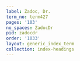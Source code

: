 ```yaml
---
label: Zadoc, Dr.
term_no: term427
pages: '103'
no_spaces: ZadocDr
pid: zadocdr
order: '1033'
layout: generic_index_term
collection: index-headings
---
```


